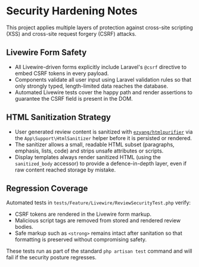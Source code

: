 # Security Hardening Notes

This project applies multiple layers of protection against cross-site scripting (XSS) and cross-site request forgery (CSRF) attacks.

## Livewire Form Safety

- All Livewire-driven forms explicitly include Laravel's `@csrf` directive to embed CSRF tokens in every payload.
- Components validate all user input using Laravel validation rules so that only strongly typed, length-limited data reaches the database.
- Automated Livewire tests cover the happy path and render assertions to guarantee the CSRF field is present in the DOM.

## HTML Sanitization Strategy

- User generated review content is sanitized with [`ezyang/htmlpurifier`](https://github.com/ezyang/htmlpurifier) via the `App\Support\HtmlSanitizer` helper before it is persisted or rendered.
- The sanitizer allows a small, readable HTML subset (paragraphs, emphasis, lists, code) and strips unsafe attributes or scripts.
- Display templates always render sanitized HTML (using the `sanitized_body` accessor) to provide a defence-in-depth layer, even if raw content reached storage by mistake.

## Regression Coverage

Automated tests in `tests/Feature/Livewire/ReviewSecurityTest.php` verify:

- CSRF tokens are rendered in the Livewire form markup.
- Malicious script tags are removed from stored and rendered review bodies.
- Safe markup such as `<strong>` remains intact after sanitation so that formatting is preserved without compromising safety.

These tests run as part of the standard `php artisan test` command and will fail if the security posture regresses.
